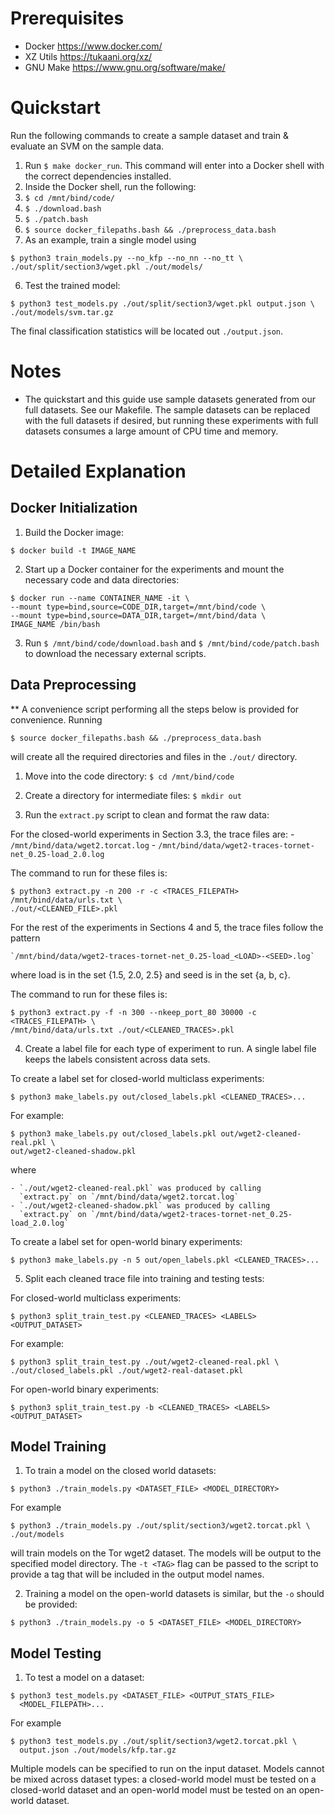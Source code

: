 Prerequisites
=============

- Docker <https://www.docker.com/>
- XZ Utils <https://tukaani.org/xz/>
- GNU Make <https://www.gnu.org/software/make/>

Quickstart
==========

Run the following commands to create a sample dataset and train & evaluate an
SVM on the sample data.

1. Run `$ make docker_run`. This command will enter into a Docker shell with the
   correct dependencies installed.
2. Inside the Docker shell, run the following:
  1. `$ cd /mnt/bind/code/`
  2. `$ ./download.bash`
  3. `$ ./patch.bash`
  4. `$ source docker_filepaths.bash && ./preprocess_data.bash`
  5. As an example, train a single model using
  ```
  $ python3 train_models.py --no_kfp --no_nn --no_tt \
  ./out/split/section3/wget.pkl ./out/models/
  ```
  6. Test the trained model:
  ```
  $ python3 test_models.py ./out/split/section3/wget.pkl output.json \
  ./out/models/svm.tar.gz
  ```

The final classification statistics will be located out `./output.json`.

Notes
=====

- The quickstart and this guide use sample datasets generated from our full
  datasets. See our Makefile. The sample datasets can be replaced with the full
  datasets if desired, but running these experiments with full datasets consumes
  a large amount of CPU time and memory.

Detailed Explanation
====================

Docker Initialization
---------------------

1. Build the Docker image:

  `$ docker build -t IMAGE_NAME`

2. Start up a Docker container for the experiments and mount the necessary code
and data directories:

  ```
  $ docker run --name CONTAINER_NAME -it \
  --mount type=bind,source=CODE_DIR,target=/mnt/bind/code \
  --mount type=bind,source=DATA_DIR,target=/mnt/bind/data \
  IMAGE_NAME /bin/bash
  ```

3. Run `$ /mnt/bind/code/download.bash` and `$ /mnt/bind/code/patch.bash`
to download the necessary external scripts.

Data Preprocessing
------------------

  ** A convenience script performing all the steps below is provided for
  convenience. Running

  ```
  $ source docker_filepaths.bash && ./preprocess_data.bash
  ```

  will create all the required directories and files in the `./out/` directory.

1. Move into the code directory: `$ cd /mnt/bind/code`

2. Create a directory for intermediate files: `$ mkdir out`

3. Run the `extract.py` script to clean and format the raw data:

  For the closed-world experiments in Section 3.3, the trace files are:
    - `/mnt/bind/data/wget2.torcat.log`
    - `/mnt/bind/data/wget2-traces-tornet-net_0.25-load_2.0.log`

  The command to run for these files is:

  ```
  $ python3 extract.py -n 200 -r -c <TRACES_FILEPATH> /mnt/bind/data/urls.txt \
  ./out/<CLEANED_FILE>.pkl
  ```

  For the rest of the experiments in Sections 4 and 5, the trace files follow
  the pattern

    `/mnt/bind/data/wget2-traces-tornet-net_0.25-load_<LOAD>-<SEED>.log`

  where load is in the set {1.5, 2.0, 2.5} and seed is in the set {a, b, c}.

  The command to run for these files is:

  ```
  $ python3 extract.py -f -n 300 --nkeep_port_80 30000 -c <TRACES_FILEPATH> \
  /mnt/bind/data/urls.txt ./out/<CLEANED_TRACES>.pkl
  ```

4. Create a label file for each type of experiment to run. A single label file
keeps the labels consistent across data sets.

  To create a label set for closed-world multiclass experiments:

  ```
  $ python3 make_labels.py out/closed_labels.pkl <CLEANED_TRACES>...
  ```

  For example:

  ```
  $ python3 make_labels.py out/closed_labels.pkl out/wget2-cleaned-real.pkl \
  out/wget2-cleaned-shadow.pkl 
  ```

  where 

    - `./out/wget2-cleaned-real.pkl` was produced by calling
      `extract.py` on `/mnt/bind/data/wget2.torcat.log`
    - `./out/wget2-cleaned-shadow.pkl` was produced by calling
      `extract.py` on `/mnt/bind/data/wget2-traces-tornet-net_0.25-load_2.0.log`

  To create a label set for open-world binary experiments:

  ```
  $ python3 make_labels.py -n 5 out/open_labels.pkl <CLEANED_TRACES>...
  ```

5. Split each cleaned trace file into training and testing tests:

  For closed-world multiclass experiments:

  ```
  $ python3 split_train_test.py <CLEANED_TRACES> <LABELS> <OUTPUT_DATASET>
  ```

  For example:

  ```
  $ python3 split_train_test.py ./out/wget2-cleaned-real.pkl \
  ./out/closed_labels.pkl ./out/wget2-real-dataset.pkl
  ```

  For open-world binary experiments:

  ```
  $ python3 split_train_test.py -b <CLEANED_TRACES> <LABELS> <OUTPUT_DATASET>
  ```

Model Training
--------------

1. To train a model on the closed world datasets:

  ```
  $ python3 ./train_models.py <DATASET_FILE> <MODEL_DIRECTORY>
  ```

  For example

  ```
  $ python3 ./train_models.py ./out/split/section3/wget2.torcat.pkl \
  ./out/models
  ```

  will train models on the Tor wget2 dataset. The models will be output to the
  specified model directory. The `-t <TAG>` flag can be passed to the script
  to provide a tag that will be included in the output model names.

2. Training a model on the open-world datasets is similar, but the `-o` should
be provided:

  ```
  $ python3 ./train_models.py -o 5 <DATASET_FILE> <MODEL_DIRECTORY>
  ```

Model Testing
-------------

1. To test a model on a dataset:

  ```
  $ python3 test_models.py <DATASET_FILE> <OUTPUT_STATS_FILE>
    <MODEL_FILEPATH>...
  ```

  For example

  ```
  $ python3 test_models.py ./out/split/section3/wget2.torcat.pkl \
    output.json ./out/models/kfp.tar.gz
  ```

  Multiple models can be specified to run on the input dataset. Models cannot be
  mixed across dataset types: a closed-world model must be tested on a
  closed-world dataset and an open-world model must be tested on an open-world
  dataset.
